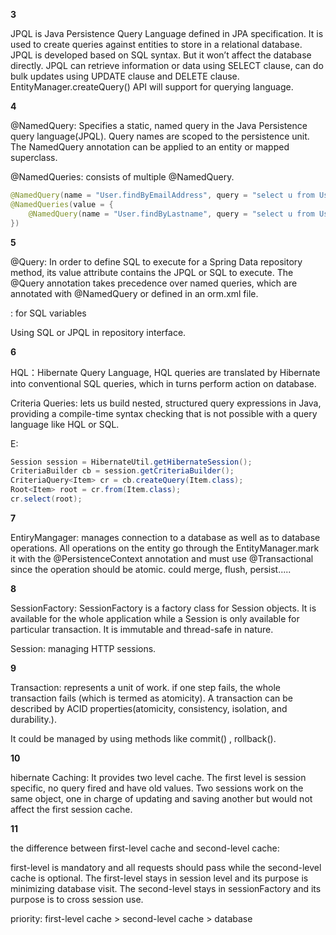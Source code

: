 **3**

JPQL is Java Persistence Query Language defined in JPA specification. It is used to create queries against entities to store in a relational database. JPQL is developed based on SQL syntax. But it won’t affect the database directly. JPQL can retrieve information or data using SELECT clause, can do bulk updates using UPDATE clause and DELETE clause. EntityManager.createQuery() API will support for querying language.

**4**

@NamedQuery: Specifies a static, named query in the Java Persistence query language(JPQL). Query names are scoped to the persistence unit. The NamedQuery annotation can be applied to an entity or mapped superclass.

@NamedQueries: consists of multiple @NamedQuery.


```Java
@NamedQuery(name = "User.findByEmailAddress", query = "select u from User u where u.emailAddress = ?1")
@NamedQueries(value = {
    @NamedQuery(name = "User.findByLastname", query = "select u from User u where u.lastname = ?1")
})
```

**5**

@Query: In order to define SQL to execute for a Spring Data repository method, its value attribute contains the JPQL or SQL to execute. The @Query annotation takes precedence over named queries, which are annotated with @NamedQuery or defined in an orm.xml file.

: for SQL variables

Using SQL or JPQL in repository interface.

**6**

HQL：Hibernate Query Language, HQL queries are translated by Hibernate into conventional SQL queries, which in turns perform action on database.

Criteria Queries:  lets us build nested, structured query expressions in Java, providing a compile-time syntax checking that is not possible with a query language like HQL or SQL.

E:
```Java
Session session = HibernateUtil.getHibernateSession();
CriteriaBuilder cb = session.getCriteriaBuilder();
CriteriaQuery<Item> cr = cb.createQuery(Item.class);
Root<Item> root = cr.from(Item.class);
cr.select(root);

```

**7**

EntiryMangager: manages connection to a database as well as to database operations. All operations on the
entity go through the EntityManager.mark it with the @PersistenceContext annotation and must use @Transactional since the operation should be atomic.
could merge, flush, persist.....


**8**

SessionFactory: SessionFactory is a factory class for Session objects. It is available for the whole application while a Session is only available for particular transaction. It is immutable and thread-safe in nature.

Session: managing HTTP sessions.

**9**

Transaction: represents a unit of work. if one step fails, the whole transaction fails (which is termed as atomicity). A transaction can be described by ACID properties(atomicity, consistency, isolation, and durability.).

It could be managed by using methods like commit() , rollback().

**10**

hibernate Caching: It provides two level cache. The first level is session specific, no query fired and have old values. Two sessions work on the same object, one in charge of updating and saving another but would not affect the first session cache.

**11**

the difference between first-level cache and second-level cache:

first-level is mandatory and all requests should pass while the second-level cache is optional. The first-level stays in session level and its purpose is minimizing database visit. The second-level stays in sessionFactory and its purpose is to cross session use.

priority: first-level cache > second-level cache > database